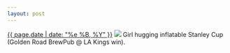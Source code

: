 ```yaml
---
layout: post
---
```


<p>
  <time><a href="/335">{{ page.date | date: "%e %B, %Y" }}</a></time>
  <a href="/335"><img src="{{ site.assets_url }}/335.jpg"/></a>
  <span>Girl hugging inflatable Stanley Cup (Golden Road BrewPub @ LA Kings win).</span>
</p>

